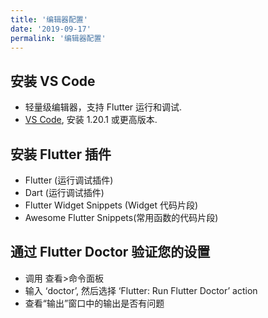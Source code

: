 ```yaml
---
title: '编辑器配置'
date: '2019-09-17'
permalink: '编辑器配置'
---
```


## 安装 VS Code

-   轻量级编辑器，支持 Flutter 运行和调试.
-   [VS Code](https://code.visualstudio.com/), 安装 1.20.1 或更高版本.

## 安装 Flutter 插件

-   Flutter (运行调试插件)
-   Dart (运行调试插件)
-   Flutter Widget Snippets (Widget 代码片段)
-   Awesome Flutter Snippets(常用函数的代码片段)

## 通过 Flutter Doctor 验证您的设置

-   调用 查看>命令面板
-   输入 ‘doctor’, 然后选择 ‘Flutter: Run Flutter Doctor’ action
-   查看“输出”窗口中的输出是否有问题
